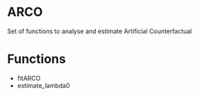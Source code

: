# ARCO
Set of functions to analyse and estimate Artificial Counterfactual

# Functions

- fitARCO
- estimate_lambda0
